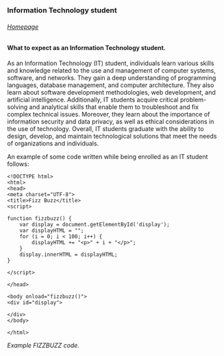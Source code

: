 ### Information Technology student

###### [Homepage](README.md)

#### What to expect as an Information Technology student.

As an Information Technology (IT) student, individuals learn various skills and knowledge related to the use and management of computer systems, software, and networks. They gain a deep understanding of programming languages, database management, and computer architecture. They also learn about software development methodologies, web development, and artificial intelligence. Additionally, IT students acquire critical problem-solving and analytical skills that enable them to troubleshoot and fix complex technical issues. Moreover, they learn about the importance of information security and data privacy, as well as ethical considerations in the use of technology. Overall, IT students graduate with the ability to design, develop, and maintain technological solutions that meet the needs of organizations and individuals.

An example of some code written while being enrolled as an IT student follows:

	<!DOCTYPE html>
	<html>
	<head>
	<meta charset="UTF-8">
	<title>Fizz Buzz</title>
	<script>
	
	function fizzbuzz() {
		var display = document.getElementById('display');
		var displayHTML = "";
		for (i = 0; i < 100; i++) {
			displayHTML += "<p>" + i + "</p>";
		}
		display.innerHTML = displayHTML;
	}

	</script>

	</head>

	<body onload="fizzbuzz()">
	<div id="display">

	</div>
	</body>

	</html>
_Example FIZZBUZZ code._
